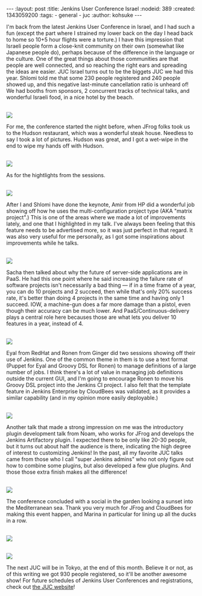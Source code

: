 --- :layout: post :title: Jenkins User Conference Israel :nodeid: 389 :created: 1343059200 :tags: - general - juc :author: kohsuke ---

I'm back from the latest Jenkins User Conference in Israel, and I had such a fun (except the part where I strained my lower back on the day I head back to home so 10+5 hour flights were a torture.) I have this impression that Israeli people form a close-knit community on their own (somewhat like Japanese people do), perhaps because of the difference in the language or the culture. One of the great things about those communities are that people are well connected, and so reaching the right ears and spreading the ideas are easier. JUC Israel turns out to be the biggets JUC we had this year. Shlomi told me that some 230 people registered and 240 people showed up, and this negative last-minute cancellation ratio is unheard of! We had booths from sponsors, 2 concurrent tracks of technical talks, and wonderful Israeli food, in a nice hotel by the beach.

[  
![](http://photo.kohsuke.org/upload/2012/07/12/20120712090747-e447b7c7.jpg)  
](http://photo.kohsuke.org/picture.php?/296/category/5/created-monthly-list-2012-7)

For me, the conference started the night before, when JFrog folks took us to the Hudson restaurant, which was a wonderful steak house. Needless to say I took a lot of pictures. Hudson was great, and I got a wet-wipe in the end to wipe my hands off with Hudson.

[  
![](http://photo.kohsuke.org/upload/2012/07/12/20120712091422-d48662cb.jpg)  
](http://photo.kohsuke.org/picture.php?/324/category/5)

As for the hightlights from the sessions.

[  
![](http://photo.kohsuke.org/upload/2012/07/12/20120712092442-6b807f97.jpg)  
](http://photo.kohsuke.org/picture.php?/363/category/5)

After I and Shlomi have done the keynote, Amir from HP did a wonderful job showing off how he uses the multi-configuration project type (AKA "matrix project".) This is one of the areas where we made a lot of improvements lately, and one that I highlighted in my talk. I've always been feeling that this feature needs to be advertised more, so it was just perfect in that regard. It was also very useful for me personally, as I got some inspirations about improvements while he talks.

[  
![](http://photo.kohsuke.org/upload/2012/07/12/20120712093014-62a9271b.jpg)  
](http://photo.kohsuke.org/picture.php?/384/category/5)

Sacha then talked about why the future of server-side applications are in PaaS. He had this one point where he said increasing the failure rate of software projects isn't necessarily a bad thing — if in a time frame of a year, you can do 10 projects and 2 succeed, then while that's only 20% success rate, it's better than doing 4 projects in the same time and having only 1 succeed. IOW, a machine-gun does a far more damage than a pistol, even though their accuracy can be much lower. And PaaS/Continuous-delivery plays a central role here becauses those are what lets you deliver 10 features in a year, instead of 4.

[  
![](http://photo.kohsuke.org/upload/2012/07/12/20120712093400-c7816855.jpg)  
](http://photo.kohsuke.org/picture.php?/397/category/5)

Eyal from RedHat and Ronen from Ginger did two sessions showing off their use of Jenkins. One of the common theme in them is to use a text format (Puppet for Eyal and Groovy DSL for Ronen) to manage definitions of a large number of jobs. I think there's a lot of value in managing job definitions outside the current GUI, and I'm going to encourage Ronen to move his Groovy DSL project into the Jenkins CI project. I also felt that the template feature in Jenkins Enterprise by CloudBees was validated, as it provides a similar capability (and in my opinion more easily deployable.)

[  
![](http://photo.kohsuke.org/upload/2012/07/12/20120712093221-0c896346.jpg)  
](http://photo.kohsuke.org/picture.php?/391/category/5)

Another talk that made a strong impression on me was the introductory plugin development talk from Noam, who works for JFrog and develops the Jenkins Artifactory plugin. I expected there to be only like 20-30 people, but it turns out about half the audience is there, indicating the high degree of interest to customizing Jenkins! In the past, all my favorite JUC talks came from those who I call "super Jenkins admins" who not only figure out how to combine some plugins, but also developed a few glue plugins. And those those extra finish makes all the difference!

[  
![](http://photo.kohsuke.org/upload/2012/07/12/20120712093759-5aec89e0.jpg)  
](http://photo.kohsuke.org/picture.php?/411/category/5)

The conference concluded with a social in the garden looking a sunset into the Mediterranean sea. Thank you very much for JFrog and CloudBees for making this event happen, and Marina in particular for lining up all the ducks in a row.

[  
![](http://photo.kohsuke.org/upload/2012/07/12/20120712094258-6527b7cd.jpg)  
](http://photo.kohsuke.org/picture.php?/428/category/5)

[  
![](http://photo.kohsuke.org/upload/2012/07/12/20120712094422-b45159bc.jpg)  
](http://photo.kohsuke.org/picture.php?/434/category/5)

The next JUC will be in Tokyo, at the end of this month. Believe it or not, as of this writing we got 930 people registered, so it'll be another awesome show! For future schedules of Jenkins User Conferences and registrations, check out [the JUC website](http://www.cloudbees.com/juc2012.cb)!
